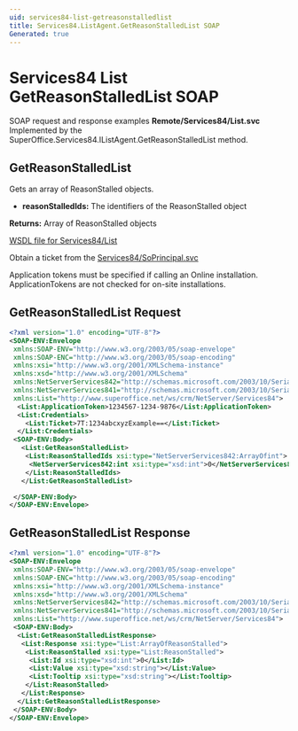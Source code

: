 ```yaml
---
uid: services84-list-getreasonstalledlist
title: Services84.ListAgent.GetReasonStalledList SOAP
Generated: true
---
```


# Services84 List GetReasonStalledList SOAP

SOAP request and response examples **Remote/Services84/List.svc**
Implemented by the <see cref="M:SuperOffice.Services84.IListAgent.GetReasonStalledList">SuperOffice.Services84.IListAgent.GetReasonStalledList</see> method.

## GetReasonStalledList

Gets an array of ReasonStalled objects.

* **reasonStalledIds:** The identifiers of the ReasonStalled object

**Returns:** Array of ReasonStalled objects


[WSDL file for Services84/List](../Services84-List.md)

Obtain a ticket from the [Services84/SoPrincipal.svc](../SoPrincipal/SoPrincipal.md)

Application tokens must be specified if calling an Online installation. ApplicationTokens are not checked for on-site installations.

## GetReasonStalledList Request

```xml
<?xml version="1.0" encoding="UTF-8"?>
<SOAP-ENV:Envelope
 xmlns:SOAP-ENV="http://www.w3.org/2003/05/soap-envelope"
 xmlns:SOAP-ENC="http://www.w3.org/2003/05/soap-encoding"
 xmlns:xsi="http://www.w3.org/2001/XMLSchema-instance"
 xmlns:xsd="http://www.w3.org/2001/XMLSchema"
 xmlns:NetServerServices842="http://schemas.microsoft.com/2003/10/Serialization/Arrays"
 xmlns:NetServerServices841="http://schemas.microsoft.com/2003/10/Serialization/"
 xmlns:List="http://www.superoffice.net/ws/crm/NetServer/Services84">
  <List:ApplicationToken>1234567-1234-9876</List:ApplicationToken>
  <List:Credentials>
    <List:Ticket>7T:1234abcxyzExample==</List:Ticket>
  </List:Credentials>
 <SOAP-ENV:Body>
   <List:GetReasonStalledList>
    <List:ReasonStalledIds xsi:type="NetServerServices842:ArrayOfint">
     <NetServerServices842:int xsi:type="xsd:int">0</NetServerServices842:int>
    </List:ReasonStalledIds>
   </List:GetReasonStalledList>

 </SOAP-ENV:Body>
</SOAP-ENV:Envelope>

```


## GetReasonStalledList Response

```xml
<?xml version="1.0" encoding="UTF-8"?>
<SOAP-ENV:Envelope
 xmlns:SOAP-ENV="http://www.w3.org/2003/05/soap-envelope"
 xmlns:SOAP-ENC="http://www.w3.org/2003/05/soap-encoding"
 xmlns:xsi="http://www.w3.org/2001/XMLSchema-instance"
 xmlns:xsd="http://www.w3.org/2001/XMLSchema"
 xmlns:NetServerServices842="http://schemas.microsoft.com/2003/10/Serialization/Arrays"
 xmlns:NetServerServices841="http://schemas.microsoft.com/2003/10/Serialization/"
 xmlns:List="http://www.superoffice.net/ws/crm/NetServer/Services84">
 <SOAP-ENV:Body>
  <List:GetReasonStalledListResponse>
   <List:Response xsi:type="List:ArrayOfReasonStalled">
    <List:ReasonStalled xsi:type="List:ReasonStalled">
     <List:Id xsi:type="xsd:int">0</List:Id>
     <List:Value xsi:type="xsd:string"></List:Value>
     <List:Tooltip xsi:type="xsd:string"></List:Tooltip>
    </List:ReasonStalled>
   </List:Response>
  </List:GetReasonStalledListResponse>
 </SOAP-ENV:Body>
</SOAP-ENV:Envelope>

```

